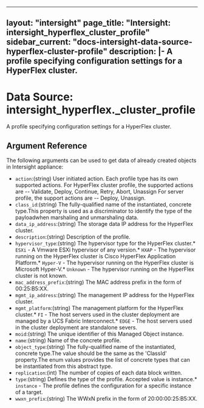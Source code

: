 
---
layout: "intersight"
page_title: "Intersight: intersight_hyperflex_cluster_profile"
sidebar_current: "docs-intersight-data-source-hyperflex-cluster-profile"
description: |-
A profile specifying configuration settings for a HyperFlex cluster.
---

# Data Source: intersight_hyperflex._cluster_profile
A profile specifying configuration settings for a HyperFlex cluster.
## Argument Reference
The following arguments can be used to get data of already created objects in Intersight appliance:
* `action`:(string) User initiated action. Each profile type has its own supported actions. For HyperFlex cluster profile, the supported actions are -- Validate, Deploy, Continue, Retry, Abort, Unassign For server profile, the support actions are -- Deploy, Unassign. 
* `class_id`:(string) The fully-qualified name of the instantiated, concrete type.This property is used as a discriminator to identify the type of the payloadwhen marshaling and unmarshaling data. 
* `data_ip_address`:(string) The storage data IP address for the HyperFlex cluster. 
* `description`:(string) Description of the profile. 
* `hypervisor_type`:(string) The hypervisor type for the HyperFlex cluster.* `ESXi` - A Vmware ESXi hypervisor of any version.* `HXAP` - The hypervisor running on the HyperFlex cluster is Cisco HyperFlex Application Platform.* `Hyper-V` - The hypervisor running on the HyperFlex cluster is Microsoft Hyper-V.* `Unknown` - The hypervisor running on the HyperFlex cluster is not known. 
* `mac_address_prefix`:(string) The MAC address prefix in the form of 00:25:B5:XX. 
* `mgmt_ip_address`:(string) The management IP address for the HyperFlex cluster. 
* `mgmt_platform`:(string) The management platform for the HyperFlex cluster.* `FI` - The host servers used in the cluster deployment are managed by a UCS Fabric Interconnect.* `EDGE` - The host servers used in the cluster deployment are standalone severs. 
* `moid`:(string) The unique identifier of this Managed Object instance. 
* `name`:(string) Name of the concrete profile. 
* `object_type`:(string) The fully-qualified name of the instantiated, concrete type.The value should be the same as the 'ClassId' property.The enum values provides the list of concrete types that can be instantiated from this abstract type. 
* `replication`:(int) The number of copies of each data block written. 
* `type`:(string) Defines the type of the profile. Accepted value is instance.* `instance` - The profile defines the configuration for a specific instance of a target. 
* `wwxn_prefix`:(string) The WWxN prefix in the form of 20:00:00:25:B5:XX. 
